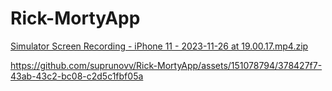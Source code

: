 # Rick-MortyApp
[Simulator Screen Recording - iPhone 11 - 2023-11-26 at 19.00.17.mp4.zip](https://github.com/suprunovv/Rick-MortyApp/files/13489137/Simulator.Screen.Recording.-.iPhone.11.-.2023-11-26.at.19.00.17.mp4.zip)


https://github.com/suprunovv/Rick-MortyApp/assets/151078794/378427f7-43ab-43c2-bc08-c2d5c1fbf05a

